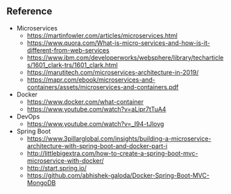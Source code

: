 ## Reference
- Microservices
  - https://martinfowler.com/articles/microservices.html
  - https://www.quora.com/What-is-micro-services-and-how-is-it-different-from-web-services
  - https://www.ibm.com/developerworks/websphere/library/techarticles/1601_clark-trs/1601_clark.html
  - https://marutitech.com/microservices-architecture-in-2019/
  - https://mapr.com/ebook/microservices-and-containers/assets/microservices-and-containers.pdf
- Docker
  - https://www.docker.com/what-container
  - https://www.youtube.com/watch?v=aLipr7tTuA4
- DevOps
  - https://www.youtube.com/watch?v=_I94-tJlovg
- Spring Boot
  - https://www.3pillarglobal.com/insights/building-a-microservice-architecture-with-spring-boot-and-docker-part-i
  - http://littlebigextra.com/how-to-create-a-spring-boot-mvc-microservice-with-docker/
  - http://start.spring.io/
  - https://github.com/abhishek-galoda/Docker-Spring-Boot-MVC-MongoDB
